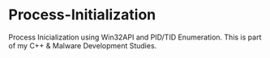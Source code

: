# Process-Initialization
Process Inicialization using Win32API and PID/TID Enumeration.
This is part of my C++ & Malware Development Studies.
